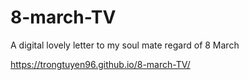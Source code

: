# 8-march-TV
A digital lovely letter to my soul mate regard of 8 March

https://trongtuyen96.github.io/8-march-TV/
